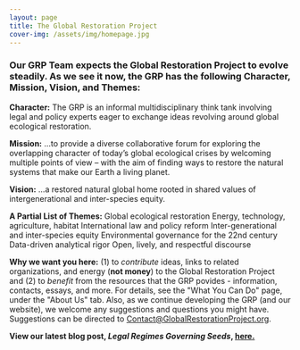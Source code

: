 ```yaml
---
layout: page
title: The Global Restoration Project
cover-img: /assets/img/homepage.jpg
---
```

### Our GRP Team expects the Global Restoration Project to evolve steadily.  As we see it now, the GRP has the following Character, Mission, Vision, and Themes:
 
**Character:** The GRP is an informal multidisciplinary think tank involving legal and policy experts eager to exchange ideas revolving around global ecological restoration.
 
**Mission:** ...to provide a diverse collaborative forum for exploring the overlapping character of today’s global ecological crises by welcoming multiple points of view – with the aim of finding ways to restore the natural systems that make our Earth a living planet.
 
**Vision:** ...a restored natural global home rooted in shared values of intergenerational and inter-species equity.
 
**A Partial List of Themes:**
  Global ecological restoration
  Energy, technology, agriculture, habitat
  International law and policy reform
  Inter-generational and inter-species equity
  Environmental governance for the 22nd century
  Data-driven analytical rigor
  Open, lively, and respectful discourse

**Why we want you here:** (1) to *contribute* ideas, links to related organizations, and energy (**not money**) to the Global Restoration Project and (2) to *benefit* from the resources that the GRP povides - information, contacts, essays, and more.  For details, see the "What You Can Do" page, under the "About Us" tab. Also, as we continue developing the GRP (and our website), we welcome any suggestions and questions you might have.  Suggestions can be directed to Contact@GlobalRestorationProject.org.

**View our latest blog post, *Legal Regimes Governing Seeds*, [here.](https://globalrestorationproject.org/2021-04-30-legal-seed-regimes/)**






